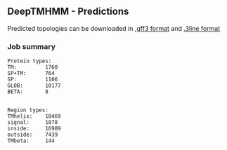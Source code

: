 ## DeepTMHMM - Predictions
Predicted topologies can be downloaded in [.gff3 format](TMRs.gff3) and [.3line format](predicted_topologies.3line)
### Job summary
```
Protein types:
TM:			1760
SP+TM:		764
SP:			1106
GLOB:		10177
BETA:		8


Region types:
TMhelix:	10469
signal:		1878
inside:		16909
outside:	7439
TMbeta:		144
```
